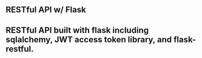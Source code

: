 ## RESTful API w/ Flask

## RESTful API built with flask including sqlalchemy, JWT access token library, and flask-restful.
